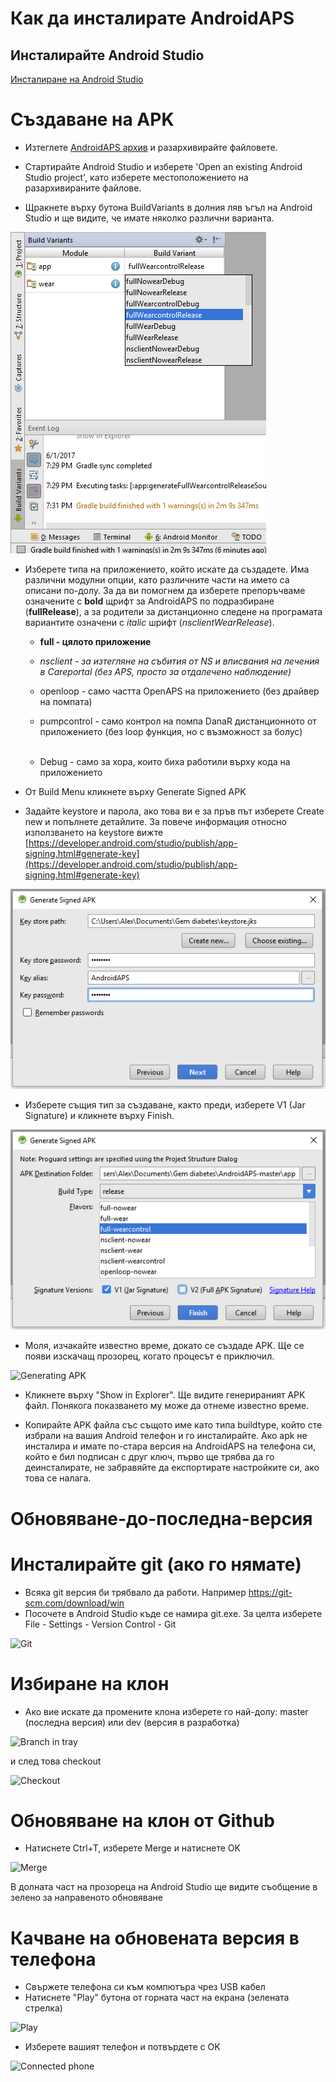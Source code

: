 Как да инсталирате AndroidAPS
=============================

Инсталирайте Android Studio
---------------------------

[Инсталиране на Android Studio](https://developer.android.com/studio/install.html)

Създаване на APK
================

* Изтеглете [AndroidAPS архив](https://github.com/MilosKozak/AndroidAPS) и разархивирайте файловете.

* Стартирайте Android Studio и изберете 'Open an existing Android Studio project', като изберете местоположението на разархивираните файлове.

* Щракнете върху бутона BuildVariants в долния ляв ъгъл на Android Studio и ще видите, че имате няколко различни варианта.


![fullWearcontrolRelease](https://github.com/gempickfordwaugh/AndroidAPS/raw/b09d7dc444f59b799888bcd596e36e1d562a9674/fullwearcontrolrelease.png)

* Изберете типа на приложението, който искате да създадете. Има различни модулни опции,  като различните части на името са описани по-долу. За да ви помогнем да изберете препоръчваме означените с **bold** щрифт за AndroidAPS по подразбиране (**fullRelease**), а за родители за дистанционно следене на програмата вариантите означени с _italic_ шрифт (_nsclientWearRelease_).
    * **full - цялото приложение**
    * _nsclient - за изтегляне на събития от NS и вписвания на лечения в Careportal (без APS, просто за отдалечено наблюдение)_
    * openloop - само частта OpenAPS на приложението (без драйвер на помпата)
    * pumpcontrol - само  контрол на помпа DanaR дистанционното от приложението (без loop функция, но с възможност за болус) <br> <br>

    * Debug - само за хора, които биха работили върху кода на приложението

* От Build Menu кликнете върху Generate Signed APK

* Задайте keystore и парола, ако това ви е за пръв път изберете Create new и попълнете детайлите. За повече информация относно използването на keystore вижте [https://developer.android.com/studio/publish/app-signing.html#generate-key](https://developer.android.com/studio/publish/app-signing.html#generate-key)

![Generate signed APK](https://github.com/gempickfordwaugh/AndroidAPS/raw/b09d7dc444f59b799888bcd596e36e1d562a9674/generate%20signed%20APK.png)

* Изберете същия тип за създаване, както преди, изберете V1 (Jar Signature) и кликнете върху Finish.

![Select build type](https://github.com/gempickfordwaugh/AndroidAPS/raw/b09d7dc444f59b799888bcd596e36e1d562a9674/generate%20signed%20APK%20select%20buildtype%20v1.png)
* Моля, изчакайте известно време, докато се създаде APK. Ще се появи изскачащ прозорец, когато процесът е приключил.

![Generating APK](../images/androidstudio3.png)

* Кликнете върху "Show in Explorer". Ще видите генерираният APK файл. Понякога показването му може да отнеме известно време.

* Копирайте APK файла със същото име като типа buildtype, който сте избрали на вашия Android телефон и го инсталирайте. Ако apk не инсталира и имате по-стара версия на AndroidAPS на телефона си, който е бил подписан с друг ключ, първо ще трябва да го деинсталирате, не забравяйте да експортирате настройките си, ако това се налага.


Обновяване-до-последна-версия
=============================

# Инсталирайте git (ако го нямате)
* Всяка git версия би трябвало да работи. Например https://git-scm.com/download/win
* Посочете в Android Studio къде се намира git.exe. За целта изберете File - Settings - Version Control - Git

![Git](../images/git.png)

# Избиране на клон
* Ако вие искате да промените клона изберете го най-долу: master (последна версия) или dev (версия в разработка)

![Branch in tray](../images/branchintray.png)

и след това checkout

![Checkout](../images/checkout.png)


# Обновяване на клон от Github
* Натиснете Ctrl+T, изберете Merge и натиснете OK

![Merge](../images/merge.png)


В долната част на прозореца на Android Studio ще видите съобщение в зелено за направеното обновяване

# Качване на обновената версия в телефона
* Свържете телефона си към компютъра чрез USB кабел
* Натиснете "Play" бутона от горната част на екрана (зелената стрелка)


![Play](../images/play.png)

* Изберете вашият телефон и потвърдете с OK

![Connected phone](../images/connectedphone.png)